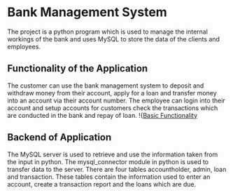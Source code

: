 # Bank Management System
The project is a python program which is used to manage the internal workings of the bank and uses MySQL to store the data of the clients and employees.
## Functionality of the Application
The customer can use the bank management system to deposit and withdraw money from their account, apply for a loan and transfer money into an account via their account number. The employee can login into their account and setup accounts for customers check the transactions which are conducted in the bank and repay of loan.
!{[Basic Functionality](https://github.com/Blitzenator/Bank.git/images/Flow_chart.png)
## Backend of Application
The MySQL server is used to retrieve and use the information taken from the input in python. The mysql_connector module in python is used to transfer data to the server. There are four tables accountholder, admin, loan and transaction. These tables contain the information used to enter an account, create a transaction report and the loans which are due.


